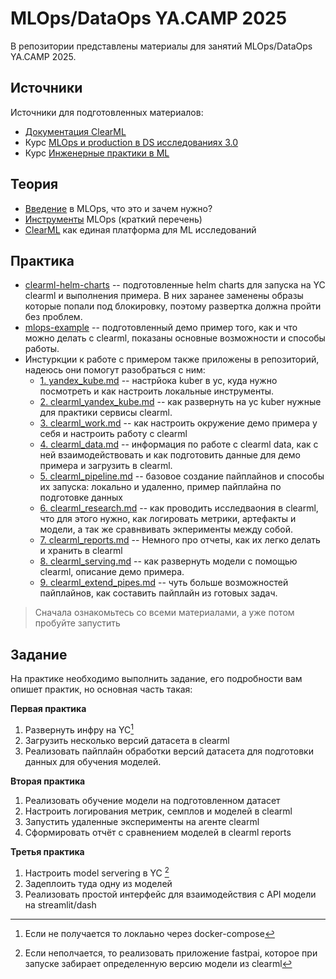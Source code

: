 # MLOps/DataOps YA.CAMP 2025
В репозитории представлены материалы для занятий MLOps/DataOps YA.CAMP 2025.

## Источники
Источники для подготовленных материалов:

- [Документация ClearML](https://clear.ml/docs/latest/docs/)
- Курс [MLOps и production в DS исследованиях 3.0](https://ods.ai/tracks/mlops3-course-spring-2024)
- Курс [Инженерные практики в ML](https://levkovalenko.github.io/Engineering-Practices-ML/)

## Теория
- [Введение](./slides/1.intro.qmd) в MLOps, что это и зачем нужно?
- [Инструменты](./slides/2.tools.qmd) MLOps (краткий перечень)
- [ClearML](./slides/3.clearml.qmd) как единая платформа для ML исследований

## Практика
- [clearml-helm-charts](./clearml-helm-charts) -- подготовленные helm charts для запуска на YC clearml и выполнения примера. В них заранее заменены образы которые попали под блокировку, поэтому развертка должна пройти без проблем.
- [mlops-example](./mlops-example)  -- подготовленный демо пример того, как и что можно делать c clearml, показаны основные возможности и способы работы.
- Инстуркции к работе с примером также приложены в репозиторий, надеюсь они помогут разобраться с ним:
  - [1. yandex_kube.md](./1.%20yandex_kube.md) -- настрйока kuber в yc, куда нужно посмотреть и как настроить локальные инструменты.
  - [2. clearml_yandex_kube.md](./2.%20clearml_yandex_kube.md) -- как развернуть на yc kuber нужные для практики сервисы clearml.
  - [3. clearml_work.md](./3.%20clearml_work.md) -- как настроить окружение демо примера у себя и настроить работу с clearml
  - [4. clearml_data.md](./4.%20clearml_data.md) -- информация по работе с clearml data, как с ней взаимодействовать и как подготовить данные для демо примера и загрузить в clearml.
  - [5. clearml_pipeline.md](./5.%20clearml_pipeline.md) -- базовое создание пайплайнов и способы их запуска: локально и удаленно, пример пайплайна по подготовке данных
  - [6. clearml_research.md](./6.%20clearml_research.md) -- как проводить исследваония в clearml, что для этого нужно, как логировать метрики, артефакты и модели, а так же сравнвивать экперименты между собой.
  - [7. clearml_reports.md](./7.%20clearml_reports.md) -- Немного про отчеты, как их легко делать и хранить в clearml
  - [8. clearml_serving.md](./8.%20clearml_serving.md) -- как развернуть модели с помощью clearml, описание демо примера.
  - [9. clearml_extend_pipes.md](./9.%20clearml_extend_pipes.md) -- чуть больше возможностей пайплайнов, как составить пайплайн из готовых задач.

> Сначала ознакомьтесь со всеми материалами, а уже потом пробуйте запустить

## Задание
На практике необходимо выполнить задание, его подробности вам опишет практик, но основная часть такая:

**Первая практика**

1. Развернуть инфру на YC[^1]
2. Загрузить несколько версий датасета в clearml
3. Реализовать пайплайн обработки версий датасета для подготовки данных для обучения моделей.

**Вторая практика**

1. Реализовать обучение модели на подготовленном датасет
2. Настроить логирования метрик, семплов и моделей в clearml
3. Запустить удаленные эксперименты на агенте clearml
4. Сформировать отчёт с сравнением моделей в clearml reports

**Третья практика**

1. Настроить model servering в YC [^2]
2. Задеплоить туда одну из моделей 
3. Реализовать простой интерфейс для взаимодействия с API модели на streamlit/dash

[^1]: Если не получается то локлаьно через docker-compose
[^2]: Если неполчается, то реализовать приложение fastpai, которое при запуске забирает определенную версию модели из clearml
